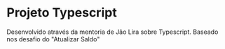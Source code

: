 # Projeto Typescript

Desenvolvido através da mentoria de Jão Lira sobre Typescript.
Baseado nos desafio do "Atualizar Saldo"
